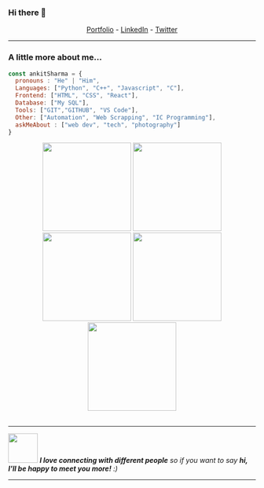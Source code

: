 ### Hi there 👋


<!--- Adding Header Elements -->
<p align="center">
  <a href="https://architgarg603.github.io/">Portfolio</a> -
  <a href="https://www.linkedin.com/in/">LinkedIn</a> - 
  <a href="https://twitter.com/">Twitter</a></p>

-----------------------------------------------------------

### A little more about me...  

```javascript
const ankitSharma = {
  pronouns : "He" | "Him",
  Languages: ["Python", "C++", "Javascript", "C"],
  Frontend: ["HTML", "CSS", "React"],
  Database: ["My SQL"],
  Tools: ["GIT","GITHUB", "VS Code"],
  Other: ["Automation", "Web Scrapping", "IC Programming"],
  askMeAbout : ["web dev", "tech", "photography"]
}
```
<div align="center">
<img height="180em" src="https://github-profile-summary-cards.vercel.app/api/cards/profile-details?username=the-iter8&theme=github_dark" />
<img height="180em" src="https://github-profile-summary-cards.vercel.app/api/cards/repos-per-language?username=the-iter8&theme=github_dark"  />
<img height="180em" src="https://github-profile-summary-cards.vercel.app/api/cards/most-commit-language?username=the-iter8&theme=github_dark"  />
<img height="180em" src="https://github-profile-summary-cards.vercel.app/api/cards/stats?username=the-iter8&theme=github_dark"/>
<img height="180em" src="https://github-profile-summary-cards.vercel.app/api/cards/productive-time?username=the-iter8&theme=github_dark" />
</div>
<br>

---

<img src="https://media.giphy.com/media/LnQjpWaON8nhr21vNW/giphy.gif" width="60"> <em><b>I love connecting with different people</b> so if you want to say <b>hi, I'll be happy to meet you more!</b> :)</em>

---

